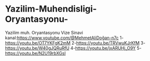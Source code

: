 # Yazilim-Muhendisligi-Oryantasyonu-
Yazilim muh. Oryantasyonu Vize Sinavi
kanal:https://www.youtube.com/@MehmetAliDoğan-n7c
1-https://youtu.be/OT7YKFgK2mM
2-https://youtu.be/TRVwuKJrKfM
3-https://youtu.be/W40gJQRuRfU
4-https://youtu.be/jxARUHj_O9Y
5-https://youtu.be/N2U19rbXGsI
